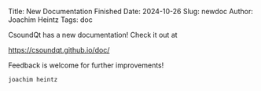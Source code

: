 Title: New Documentation Finished
Date: 2024-10-26
Slug: newdoc
Author: Joachim Heintz
Tags: doc


CsoundQt has a new documentation! Check it out at

<https://csoundqt.github.io/doc/>

Feedback is welcome for further improvements!

	joachim heintz